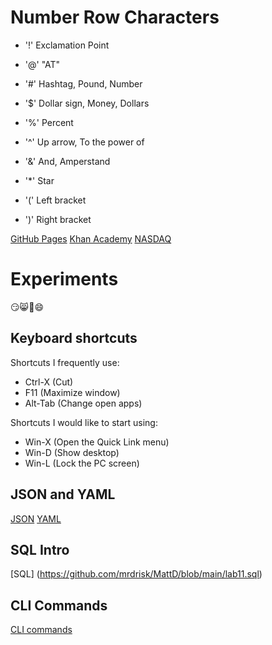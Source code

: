 # Number Row Characters
* '!' Exclamation Point

* '@' "AT"

* '#' Hashtag, Pound, Number

* '$' Dollar sign, Money, Dollars

* '%' Percent

* '^' Up arrow, To the power of

* '&' And, Amperstand

* '*' Star
 
* '(' Left bracket

* ')' Right bracket
  
[GitHub Pages](https://pages.github.com/)
[Khan Academy](https://www.khanacademy.org/)
[NASDAQ](https://www.nasdaq.com/)

# Experiments

😏😸🐶😄

## Keyboard shortcuts
Shortcuts I frequently use: 
- Ctrl-X (Cut)
- F11 (Maximize window)
- Alt-Tab (Change open apps)

Shortcuts I would like to start using: 
- Win-X (Open the Quick Link menu)
- Win-D (Show desktop)
- Win-L (Lock the PC screen)

## JSON and YAML
[JSON](https://github.com/mrdrisk/MattD/blob/main/players.json)
[YAML](https://github.com/mrdrisk/MattD/blob/main/players.yaml)

## SQL Intro
[SQL] (https://github.com/mrdrisk/MattD/blob/main/lab11.sql)

## CLI Commands

[CLI commands](docs/cli.md)
